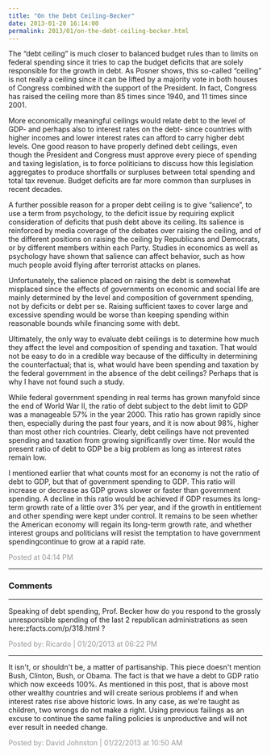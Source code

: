 ```yaml
---
title: "On the Debt Ceiling-Becker"
date: 2013-01-20 16:14:00
permalink: 2013/01/on-the-debt-ceiling-becker.html
---
```

The “debt ceiling” is much closer to balanced budget rules
than to limits on federal spending since it tries to cap the budget deficits
that are solely responsible for the growth in debt. As Posner shows, this
so-called “ceiling” is not really a ceiling since it can be lifted by a
majority vote in both houses of Congress combined with the support of the
President. In fact, Congress has raised the ceiling more than 85 times since
1940, and 11 times since 2001.

More economically meaningful ceilings would relate debt to
the level of GDP- and perhaps also to interest rates on the debt- since
countries with higher incomes and lower interest rates can afford to carry
higher debt levels. One good reason to have properly defined debt ceilings,
even though the President and Congress must approve every piece of spending and
taxing legislation, is to force politicians to discuss how this legislation
aggregates to produce shortfalls or surpluses between total spending and total
tax revenue. Budget deficits are far more common than surpluses in recent
decades.

A further possible reason for a proper debt ceiling is to
give “salience”, to use a term from psychology, to the deficit issue by
requiring explicit consideration of deficits that push debt above its ceiling.
Its salience is reinforced by media coverage of the debates over raising the
ceiling, and of the different positions on raising the ceiling by Republicans
and Democrats, or by different members within each Party. Studies in economics
as well as psychology have shown that salience can affect behavior, such as how
much people avoid flying after terrorist attacks on planes.

Unfortunately, the salience placed on raising the debt is
somewhat misplaced since the effects of governments on economic and social life
are mainly determined by the level and composition of government spending, not
by deficits or debt per se. Raising sufficient taxes to cover large and
excessive spending would be worse than keeping spending within reasonable
bounds while financing some with debt.

Ultimately, the only way to evaluate debt ceilings is to
determine how much they affect the level and composition of spending and taxation.
That would not be easy to do in a credible way because of the difficulty in
determining the counterfactual; that is, what would have been spending and
taxation by the federal government in the absence of the debt ceilings? Perhaps
that is why I have not found such a study.

While federal government spending in real terms has grown
manyfold since the end of World War II, the ratio of debt subject to the debt
limit to GDP was a manageable 57% in the year 2000. This ratio has grown
rapidly since then, especially during the past four years, and it is now about
98%, higher than most other rich countries. Clearly, debt ceilings have not
prevented spending and taxation from growing significantly over time. Nor would
the present ratio of debt to GDP be a big problem as long as interest rates
remain low.

I mentioned earlier that what counts most for an economy is
not the ratio of debt to GDP, but that of government spending to GDP. This
ratio will increase or decrease as GDP grows slower or faster than government
spending. A decline in this ratio would be achieved if GDP resumes its
long-term growth rate of a little over 3% per year, and if the growth in
entitlement and other spending were kept under control. It remains to be seen
whether the American economy will regain its long-term growth rate, and whether
interest groups and politicians will resist the temptation to have government
spendingcontinue to grow at a rapid rate.

<span style="color:#999">Posted at 04:14 PM</span>

<!-- more -->

---

### Comments

---

Speaking of debt spending, Prof. Becker how do you respond to the grossly unresponsible spending of the last 2 republican administrations as seen here:zfacts.com/p/318.html ?

<span style="color:#999">Posted by: Ricardo | 01/20/2013 at 06:22 PM</span>

---

It isn't, or shouldn't be, a matter of partisanship.  This piece doesn't mention Bush, Clinton, Bush, or Obama.  The fact is that we have a debt to GDP ratio which now exceeds 100%.  As mentioned in this post, that is above most other wealthy countries and will create serious problems if and when interest rates rise above historic lows.  In any case, as we're taught as children, two wrongs do not make a right.  Using previous failings as an excuse to continue the same failing policies is unproductive and will not ever result in needed change.

<span style="color:#999">Posted by: David Johnston | 01/22/2013 at 10:50 AM</span>